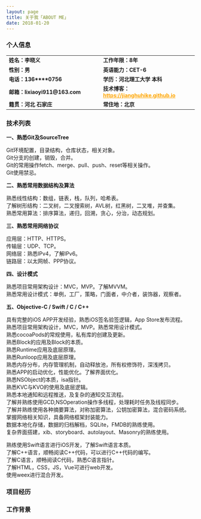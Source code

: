 ```yaml
---
layout: page
title: 关于我「ABOUT ME」 
date: 2018-01-20
---
```


<h3>个人信息</h3> 

<table style="margin-left: auto; margin-right: auto;text-align:left;border-width:0;">
	<tr>
		<td style="width:50%;border-color:white;font-weight:bold;font-size:14px;">
			<!--左侧内容-->
			姓名：李晓义
		</td>
		<td style="width:50%;border-color:white;font-weight:bold;font-size:14px;">
			<!--右侧内容-->
			工作年限：8年
		</td>
	</tr>
	<tr>
		<td style="width:50%;border-color:white;font-weight:bold;font-size:14px;">
			<!--左侧内容-->
			性别：男
		</td>
		<td style="width:50%;border-color:white;font-weight:bold;font-size:14px;">
			<!--右侧内容-->
			英语能力：CET-6
		</td>
	</tr>
	<tr>
		<td style="width:50%;border-color:white;font-weight:bold;font-size:14px;">
			<!--左侧内容-->
			电话：136****0756
		</td>
		<td style="width:50%;border-color:white;font-weight:bold;font-size:14px;">
			<!--右侧内容-->
			学历：河北理工大学 本科
		</td>
	</tr>
	<tr>
		<td style="width:50%;border-color:white;font-weight:bold;font-size:14px;">
			<!--左侧内容-->
			邮箱：lixiaoyi911@163.com
		</td>
		<td style="width:50%;border-color:white;font-weight:bold;font-size:14px;">
			<!--右侧内容-->
			技术博客：<a href="https://jianghuhike.github.io" style="color:orange">https://jianghuhike.github.io</a>
		</td>
	</tr>
	<tr>
		<td style="width:50%;border-color:white;font-weight:bold;font-size:14px;">
			<!--左侧内容-->
			籍贯：河北 石家庄
		</td>
		<td style="width:50%;border-color:white;font-weight:bold;font-size:14px;">
			<!--右侧内容-->
			常住地：北京
		</td>
	</tr>
</table>

    
<h3>技术列表</h3>

**一、熟悉Git及SourceTree**

Git环境配置，目录结构，仓库状态，相关对象。    
Git分支的创建，销毁，合并。    
Git的常用操作fetch、merge、pull、push、reset等相关操作。    
Git使用禁忌。    



**二、熟悉常用数据结构及算法**

熟悉线性结构：数组，链表，栈，队列，哈希表。    
了解树形结构：二叉树，二叉搜索树，AVL树，红黑树，二叉堆，并查集。    
熟悉常用算法：排序算法，递归，回溯，贪心，分治，动态规划。    
	
	

**三、熟悉常用网络协议**

应用层：HTTP、HTTPS。     
传输层：UDP、TCP。     
网络层：熟悉IPv4，了解IPv6。    
链路层：以太网帧、PPP协议。	  


**四、设计模式**

熟悉项目常用架构设计：MVC，MVP。了解MVVM。      
熟悉常用设计模式：单例，工厂，策略，门面者，中介者，装饰器，观察者。


**五、Objective-C / Swift / C / C++**

具有完整的iOS APP开发经验，熟悉iOS签名验签逻辑，App Store发布流程。               
熟悉项目常用架构设计，MVC，MVP。熟悉常用设计模式。         
熟悉cocoaPods的常规使用，私有库的创建及更新。       
熟悉Block的应用及Block的本质。         
熟悉Runtime应用及底层原理。        
熟悉Runloop应用及底层原理。         
熟悉内存分布，内存管理机制，自动释放池，所有权修饰符，深浅拷贝。      
熟悉APP的启动优化，性能优化。了解界面优化。       
熟悉NSObject的本质，isa指针。       
熟悉KVC与KVO的使用及底层逻辑。     
熟悉本地通知和远程推送，及复杂的通知交互流程。          
了解并熟练使用GCD,NSOperation操作多线程，处理耗时任务及线程同步。       
了解并熟练使用各种摘要算法，对称加密算法，公钥加密算法，混合密码系统。     
掌握网络相关知识，具备网络框架封装能力。     
数据本地化存储，数据的归档解档，SQLite，FMDB的熟练使用。    
复杂界面搭建，xib、storyboard、autolayout、Masonry的熟练使用。     

熟练使用Swift语言进行iOS开发，了解Swift语言本质。    
了解C++语言，顺畅阅读C++代码，可以进行C++代码的编写。    
了解C语言，顺畅阅读C代码，熟悉C语言指针。    
了解HTML，CSS，JS，Vue可进行web开发。    
使用weex进行混合开发。 












<h3>项目经历</h3>



<h3>工作背景</h3>

